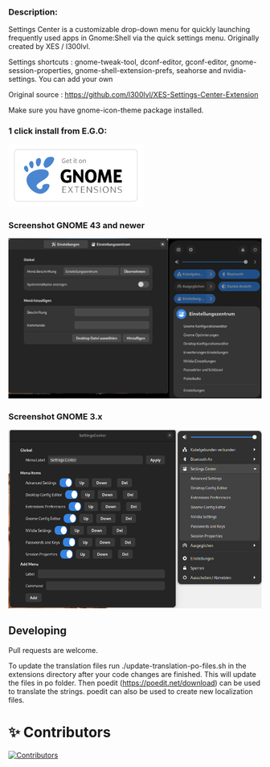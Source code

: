 ### Description:

Settings Center is a customizable drop-down menu for quickly launching frequently used apps in Gnome:Shell via the quick settings menu. Originally created by XES / l300lvl.

Settings shortcuts : gnome-tweak-tool, dconf-editor, gconf-editor, gnome-session-properties, gnome-shell-extension-prefs, seahorse and nvidia-settings. You can add your own

Original source : https://github.com/l300lvl/XES-Settings-Center-Extension

Make sure you have gnome-icon-theme package installed.

### 1 click install from E.G.O:

[<img src="https://raw.githubusercontent.com/andyholmes/gnome-shell-extensions-badge/master/get-it-on-ego.svg" height="125">](https://extensions.gnome.org/extension/2899/settingscenter)

### Screenshot GNOME 43 and newer

![Screenshot](screenshot_4x.png)

### Screenshot GNOME 3.x

![Screenshot](screenshot_3x.png)

## Developing

Pull requests are welcome.

To update the translation files run ./update-translation-po-files.sh in the extensions directory after your code changes are finished. This will update the files in po folder. Then poedit (https://poedit.net/download) can be used to translate the strings. poedit can also be used to create new localization files.

# ✨️ Contributors

[![Contributors](https://contrib.rocks/image?repo=ChrisLauinger77/XES-Settings-Center-Extension)](https://github.com/ChrisLauinger77/XES-Settings-Center-Extension/graphs/contributors)
